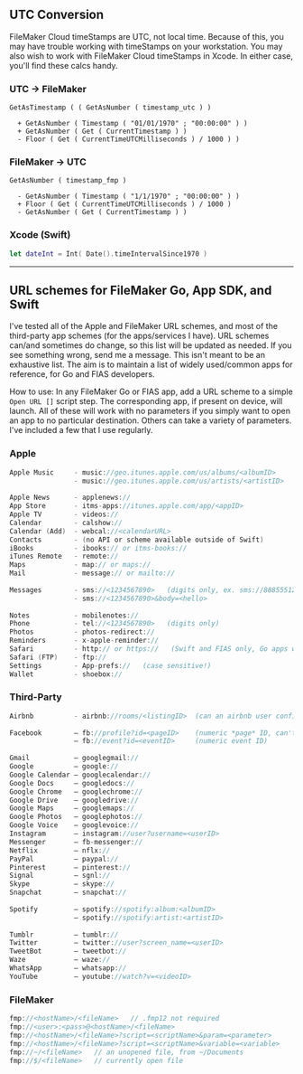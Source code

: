 ## UTC Conversion

FileMaker Cloud timeStamps are UTC, not local time. Because of this, you may have trouble working with timeStamps on your workstation. You may also wish to work with FileMaker Cloud timeStamps in Xcode. In either case, you'll find these calcs handy.


### UTC -> FileMaker
```
GetAsTimestamp ( ( GetAsNumber ( timestamp_utc ) )

  + GetAsNumber ( Timestamp ( "01/01/1970" ; "00:00:00" ) )
  + GetAsNumber ( Get ( CurrentTimestamp ) )
  - Floor ( Get ( CurrentTimeUTCMilliseconds ) / 1000 ) )
```

### FileMaker -> UTC
```
GetAsNumber ( timestamp_fmp ) 
    
  - GetAsNumber ( Timestamp ( "1/1/1970" ; "00:00:00" ) )
  + Floor ( Get ( CurrentTimeUTCMilliseconds ) / 1000 )
  - GetAsNumber ( Get ( CurrentTimestamp ) )
```

### Xcode (Swift)
```swift
let dateInt = Int( Date().timeIntervalSince1970 )
```


- - -
## URL schemes for FileMaker Go, App SDK, and Swift

I've tested all of the Apple and FileMaker URL schemes, and most of the third-party app schemes (for the apps/services I have). URL schemes can/and sometimes do change, so this list will be updated as needed. If you see something wrong, send me a message. This isn't meant to be an exhaustive list. The aim is to maintain a list of widely used/common apps for reference, for Go and FIAS developers.
 
How to use: In any FileMaker Go or FIAS app, add a URL scheme to a simple `Open URL []` script step. The corresponding app, if present on device, will launch. All of these will work with no parameters if you simply want to open an app to no particular destination. Others can take a variety of parameters. I've included a few that I use regularly.


### Apple
```swift
Apple Music     - music://geo.itunes.apple.com/us/albums/<albumID>
                - music://geo.itunes.apple.com/us/artists/<artistID>
 
Apple News      - applenews://
App Store       - itms-apps://itunes.apple.com/app/<appID>
Apple TV        - videos://
Calendar        - calshow://
Calendar (Add)  - webcal://<calendarURL>
Contacts        - (no API or scheme available outside of Swift)
iBooks          - ibooks:// or itms-books://
iTunes Remote   - remote://
Maps            - map:// or maps://
Mail            - message:// or mailto://
 
Messages        - sms://<1234567890>   (digits only, ex. sms://8885551212)
                - sms://<1234567890>&body=<hello>
 
Notes           - mobilenotes://
Phone           - tel://<1234567890>   (digits only)
Photos          - photos-redirect://
Reminders       - x-apple-reminder://
Safari          - http:// or https://   (Swift and FIAS only, Go apps will present a web viewer)
Safari (FTP)    - ftp://
Settings        - App-prefs://   (case sensitive!)
Wallet          - shoebox://
```

### Third-Party
```swift
Airbnb          - airbnb://rooms/<listingID>  (can an airbnb user confirm this one, please?)
 
Facebook        — fb://profile?id=<pageID>    (numeric *page* ID, can't open personal profiles)
                – fb://event?id=<eventID>     (numeric event ID)
 
Gmail           — googlegmail://
Google          — google://
Google Calendar — googlecalendar://
Google Docs     — googledocs://
Google Chrome   — googlechrome://
Google Drive    — googledrive://
Google Maps     — googlemaps://
Google Photos   — googlephotos://
Google Voice    — googlevoice://
Instagram       — instagram://user?username=<userID>
Messenger       — fb-messenger://
Netflix         — nflx://
PayPal          — paypal://
Pinterest       — pinterest://
Signal          — sgnl://
Skype           — skype://
Snapchat        — snapchat://
 
Spotify         — spotify://spotify:album:<albumID>
                – spotify://spotify:artist:<artistID>
 
Tumblr          – tumblr://
Twitter         — twitter://user?screen_name=<userID>
TweetBot        — tweetbot://
Waze            — waze://
WhatsApp        — whatsapp://
YouTube         – youtube://watch?v=<videoID>
```

### FileMaker
```swift
fmp://<hostName>/<fileName>   // .fmp12 not required
fmp://<user>:<pass>@<hostName>/<fileName>
fmp://<hostName>/<fileName>?script=<scriptName>&param=<parameter>
fmp://<hostName>/<fileName>?script=<scriptName>&variable=<variable>
fmp://~/<fileName>   // an unopened file, from ~/Documents
fmp://$/<fileName>   // currently open file
```
